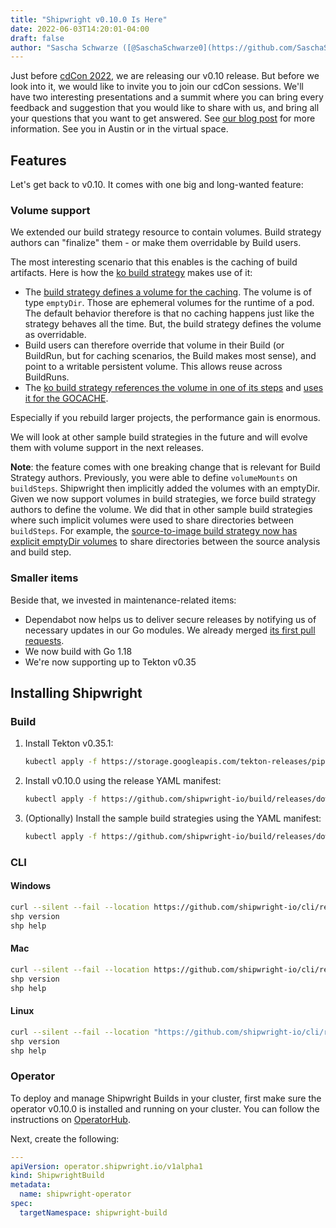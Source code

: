 ```yaml
---
title: "Shipwright v0.10.0 Is Here"
date: 2022-06-03T14:20:01-04:00
draft: false
author: "Sascha Schwarze ([@SaschaSchwarze0](https://github.com/SaschaSchwarze0))"
---
```


Just before [cdCon 2022](https://cd.foundation/event/cdcon-2022/), we are releasing our v0.10 release. But before we look into it, we would like to invite you to join our cdCon sessions. We'll have two interesting presentations and a summit where you can bring every feedback and suggestion that you would like to share with us, and bring all your questions that you want to get answered. See [our blog post](../../../05/23/upcoming-shipwright-community-summit/) for more information. See you in Austin or in the virtual space.

## Features

Let's get back to v0.10. It comes with one big and long-wanted feature:

### Volume support

We extended our build strategy resource to contain volumes. Build strategy authors can "finalize" them - or make them overridable by Build users.

The most interesting scenario that this enables is the caching of build artifacts. Here is how the [ko build strategy](https://github.com/shipwright-io/build/blob/v0.10.0/samples/buildstrategy/ko/buildstrategy_ko_cr.yaml) makes use of it:

- The [build strategy defines a volume for the caching](https://github.com/shipwright-io/build/blob/v0.10.0/samples/buildstrategy/ko/buildstrategy_ko_cr.yaml#L24-L27). The volume is of type `emptyDir`. Those are ephemeral volumes for the runtime of a pod. The default behavior therefore is that no caching happens just like the strategy behaves all the time. But, the build strategy defines the volume as overridable.
- Build users can therefore override that volume in their Build (or BuildRun, but for caching scenarios, the Build makes most sense), and point to a writable persistent volume. This allows reuse across BuildRuns.
- The [ko build strategy references the volume in one of its steps](https://github.com/shipwright-io/build/blob/v0.10.0/samples/buildstrategy/ko/buildstrategy_ko_cr.yaml#L58-L60) and [uses it for the GOCACHE](https://github.com/shipwright-io/build/blob/v0.10.0/samples/buildstrategy/ko/buildstrategy_ko_cr.yaml#L68-L69).

Especially if you rebuild larger projects, the performance gain is enormous.

We will look at other sample build strategies in the future and will evolve them with volume support in the next releases.

**Note**: the feature comes with one breaking change that is relevant for Build Strategy authors. Previously, you were able to define `volumeMounts` on `buildSteps`. Shipwright then implicitly added the volumes with an emptyDir. Given we now support volumes in build strategies, we force build strategy authors to define the volume. We did that in other sample build strategies where such implicit volumes were used to share directories between `buildSteps`. For example, the [source-to-image build strategy now has explicit emptyDir volumes](https://github.com/shipwright-io/build/blob/v0.10.0/samples/buildstrategy/source-to-image/buildstrategy_source-to-image_cr.yaml#L7-L10) to share directories between the source analysis and build step.

### Smaller items

Beside that, we invested in maintenance-related items:

- Dependabot now helps us to deliver secure releases by notifying us of necessary updates in our Go modules. We already merged [its first pull requests](https://github.com/shipwright-io/build/pulls?q=is%3Apr+author%3Aapp%2Fdependabot+milestone%3Arelease-v0.10.0).
- We now build with Go 1.18
- We're now supporting up to Tekton v0.35

## Installing Shipwright

### Build

1. Install Tekton v0.35.1:

   ```bash
   kubectl apply -f https://storage.googleapis.com/tekton-releases/pipeline/previous/v0.35.1/release.yaml
   ```

2. Install v0.10.0 using the release YAML manifest:

   ```bash
   kubectl apply -f https://github.com/shipwright-io/build/releases/download/v0.10.0/release.yaml
   ```

3. (Optionally) Install the sample build strategies using the YAML manifest:

   ```bash
   kubectl apply -f https://github.com/shipwright-io/build/releases/download/v0.10.0/sample-strategies.yaml
   ```

### CLI

#### Windows

```sh
curl --silent --fail --location https://github.com/shipwright-io/cli/releases/download/v0.10.0/cli_0.10.0_windows_x86_64.tar.gz | tar xzf - shp.exe
shp version
shp help
```

#### Mac

```sh
curl --silent --fail --location https://github.com/shipwright-io/cli/releases/download/v0.10.0/cli_0.10.0_macOS_$(uname -m).tar.gz | tar -xzf - -C /usr/local/bin shp
shp version
shp help
```

#### Linux

```sh
curl --silent --fail --location "https://github.com/shipwright-io/cli/releases/download/v0.10.0/cli_0.10.0_linux_$(uname -m | sed 's/aarch64/arm64/').tar.gz" | sudo tar -xzf - -C /usr/bin shp
shp version
shp help
```

### Operator

To deploy and manage Shipwright Builds in your cluster, first make sure the operator v0.10.0 is installed and running on your cluster. You can follow the instructions on [OperatorHub](https://operatorhub.io/operator/shipwright-operator).

Next, create the following:

```yaml
---
apiVersion: operator.shipwright.io/v1alpha1
kind: ShipwrightBuild
metadata:
  name: shipwright-operator
spec:
  targetNamespace: shipwright-build
```
